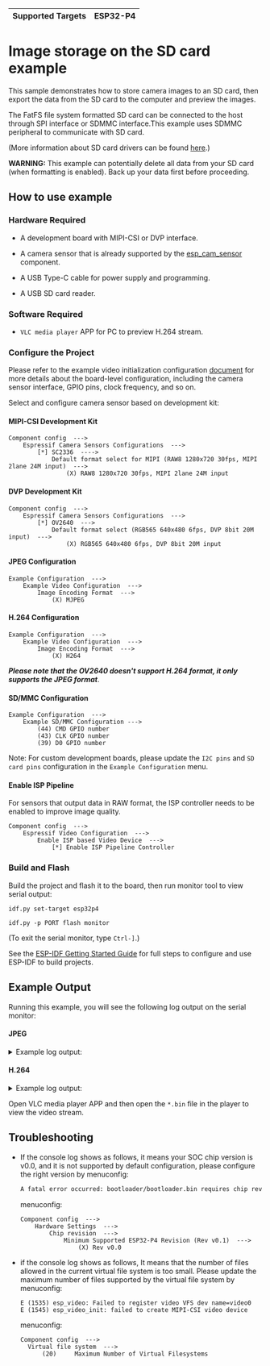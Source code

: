 | Supported Targets | ESP32-P4 |
| ----------------- | -------- |

# Image storage on the SD card example

This sample demonstrates how to store camera images to an SD card, then export the data from the SD card to the computer and preview the images.

The FatFS file system formatted SD card can be connected to the host through SPI interface or SDMMC interface.This example uses SDMMC peripheral to communicate with SD card. 

(More information about SD card drivers can be found [here](https://docs.espressif.com/projects/esp-idf/en/latest/esp32/api-reference/storage/sdmmc.html).)

__WARNING:__ This example can potentially delete all data from your SD card (when formatting is enabled). Back up your data first before proceeding.

## How to use example

### Hardware Required

* A development board with MIPI-CSI or DVP interface.
* A camera sensor that is already supported by the [esp_cam_sensor](https://github.com/espressif/esp-video-components/tree/master/esp_cam_sensor) component.

* A USB Type-C cable for power supply and programming.
* A USB SD card reader.

### Software Required

* `VLC media player` APP for PC to preview H.264 stream.

### Configure the Project

Please refer to the example video initialization configuration [document](../common_components/example_video_common/README.md) for more details about the board-level configuration, including the camera sensor interface, GPIO pins, clock frequency, and so on.

Select and configure camera sensor based on development kit:

#### MIPI-CSI Development Kit

```  
Component config  --->
    Espressif Camera Sensors Configurations  --->
        [*] SC2336  ---->
            Default format select for MIPI (RAW8 1280x720 30fps, MIPI 2lane 24M input)  --->
                (X) RAW8 1280x720 30fps, MIPI 2lane 24M input
```

#### DVP Development Kit

```
Component config  --->
    Espressif Camera Sensors Configurations  --->
        [*] OV2640  --->
            Default format select (RGB565 640x480 6fps, DVP 8bit 20M input)  --->
                (X) RGB565 640x480 6fps, DVP 8bit 20M input
```

#### JPEG Configuration

```
Example Configuration  --->
	Example Video Configuration  --->
		Image Encoding Format  --->
			(X) MJPEG
```

#### H.264 Configuration

```
Example Configuration  --->
	Example Video Configuration  --->
		Image Encoding Format  --->
			(X) H264
```

***Please note that the OV2640 doesn't support H.264 format, it only supports the JPEG format***.

#### SD/MMC Configuration

```
Example Configuration  --->
	Example SD/MMC Configuration --->
        (44) CMD GPIO number
        (43) CLK GPIO number
        (39) D0 GPIO number
```

Note: For custom development boards, please update the `I2C pins` and `SD card pins` configuration in the `Example Configuration` menu.

#### Enable ISP Pipeline

For sensors that output data in RAW format, the ISP controller needs to be enabled to improve image quality.

```
Component config  --->
	Espressif Video Configuration  --->
		Enable ISP based Video Device  --->
			[*] Enable ISP Pipeline Controller
```

### Build and Flash

Build the project and flash it to the board, then run monitor tool to view serial output:

```
idf.py set-target esp32p4

idf.py -p PORT flash monitor
```

(To exit the serial monitor, type ``Ctrl-]``.)

See the [ESP-IDF Getting Started Guide](https://docs.espressif.com/projects/esp-idf/en/latest/esp32p4/get-started/index.html) for full steps to configure and use ESP-IDF to build projects.

## Example Output

Running this example, you will see the following log output on the serial monitor:

#### JPEG
<details><summary>Example log output:</summary>

```
...
I (1538) main_task: Calling app_main()
I (1538) sc2336: Detected Camera sensor PID=0xcb3a
I (1608) example: version: 0.8.0
I (1608) example: driver:  MIPI-CSI
I (1618) example: card:    MIPI-CSI
I (1618) example: bus:     esp32p4:MIPI-CSI
I (1618) example: capabilities:
I (1618) example:       VIDEO_CAPTURE
I (1618) example:       STREAMING
I (1628) example: device capabilities:
I (1628) example:       VIDEO_CAPTURE
I (1628) example:       STREAMING
I (1638) example: version: 0.8.0
I (1638) example: driver:  JPEG
I (1638) example: card:    JPEG
I (1638) example: bus:     esp32p4:JPEG
I (1648) example: capabilities:
I (1648) example:       STREAMING
I (1648) example: device capabilities:
I (1658) example:       STREAMING
I (1658) example: Initializing SD card
I (1658) example: Using SDMMC peripheral
I (1668) example: Mounting filesystem
I (1668) gpio: GPIO[43]| InputEn: 0| OutputEn: 0| OpenDrain: 0| Pullup: 1| Pulldown: 0| Intr:0 
I (1678) gpio: GPIO[44]| InputEn: 0| OutputEn: 0| OpenDrain: 0| Pullup: 1| Pulldown: 0| Intr:0 
I (1688) gpio: GPIO[39]| InputEn: 0| OutputEn: 0| OpenDrain: 0| Pullup: 1| Pulldown: 0| Intr:0 
I (1858) example: Filesystem mounted
Name: SC16G
Type: SDHC
Speed: 20.00 MHz (limit: 20.00 MHz)
Size: 15193MB
CSD: ver=2, sector_size=512, capacity=31116288 read_bl_len=9
SSR: bus_width=1
I (1948) example: file name:/sdcard/0_466596.jpg
I (2048) example: File written
...
```
</details>

#### H.264
<details><summary>Example log output:</summary>

```
...
I (1533) main_task: Calling app_main()
I (1533) sc2336: Detected Camera sensor PID=0xcb3a
I (1603) example: version: 0.8.0
I (1603) example: driver:  MIPI-CSI
I (1603) example: card:    MIPI-CSI
I (1613) example: bus:     esp32p4:MIPI-CSI
I (1613) example: capabilities:
I (1613) example:       VIDEO_CAPTURE
I (1613) example:       STREAMING
I (1623) example: device capabilities:
I (1623) example:       VIDEO_CAPTURE
I (1623) example:       STREAMING
I (1623) example: version: 0.8.0
I (1633) example: driver:  H.264
I (1633) example: card:    H.264
I (1633) example: bus:     esp32p4:H.264
I (1643) example: capabilities:
I (1643) example:       STREAMING
I (1643) example: device capabilities:
I (1653) example:       STREAMING
I (1653) example: Initializing SD card
I (1653) example: Using SDMMC peripheral
I (1663) example: Mounting filesystem
I (1663) gpio: GPIO[43]| InputEn: 0| OutputEn: 0| OpenDrain: 0| Pullup: 1| Pulldown: 0| Intr:0 
I (1673) gpio: GPIO[44]| InputEn: 0| OutputEn: 0| OpenDrain: 0| Pullup: 1| Pulldown: 0| Intr:0 
I (1683) gpio: GPIO[39]| InputEn: 0| OutputEn: 0| OpenDrain: 0| Pullup: 1| Pulldown: 0| Intr:0 
I (1863) example: Filesystem mounted
Name: SC16G
Type: SDHC
Speed: 20.00 MHz (limit: 20.00 MHz)
Size: 15193MB
CSD: ver=2, sector_size=512, capacity=31116288 read_bl_len=9
SSR: bus_width=1
I (1973) example: file name:/sdcard/0_496174_h264.bin
I (5003) example: File written
I (5003) main_task: Returned from app_main()
...
```
</details>

Open VLC media player APP and then open the `*.bin` file in the player to view the video stream.

## Troubleshooting

* If the console log shows as follows, it means your SOC chip version is v0.0, and it is not supported by default configuration, please configure the right version by menuconfig:

    ```txt
    A fatal error occurred: bootloader/bootloader.bin requires chip revision in range [v0.1 - v0.99] (this chip is revision v0.0). Use --force to flash anyway
    ```

    menuconfig:
    ```
    Component config  --->
        Hardware Settings  --->
            Chip revision  --->
                Minimum Supported ESP32-P4 Revision (Rev v0.1)  --->
                    (X) Rev v0.0
    ```

- if the console log shows as follows, It means that the number of files allowed in the current virtual file system is too small. Please update the maximum number of files supported by the virtual file system by menuconfig:

  ```
  E (1535) esp_video: Failed to register video VFS dev name=video0
  E (1545) esp_video_init: failed to create MIPI-CSI video device
  ```

  menuconfig:

  ```
  Component config  --->
  	Virtual file system  --->
  		(20)     Maximum Number of Virtual Filesystems
  ```

  
